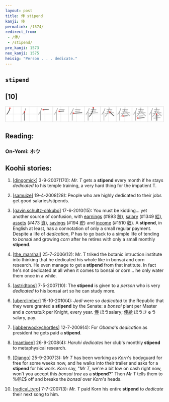 ```yaml
---
layout: post
title: 俸 stipend
kanji: 俸
permalink: /1574/
redirect_from:
 - /俸/
 - /stipend/
pre_kanji: 1573
nex_kanji: 1575
heisig: "Person . . . dedicate."
---
```


## `stipend`

## [10]

<div class="stroke"><img src="../images/E4BFB8.png" /></div>

## Reading:

### On-Yomi: ホウ

## Koohii stories:

1) [<a href="http://kanji.koohii.com/profile/dingomick">dingomick</a>] 3-9-2007(170): <em>Mr. T</em> gets a <strong>stipend</strong> every month if he stays <em>dedicated</em> to his temple training, a very hard thing for the impatient T. 

2) [<a href="http://kanji.koohii.com/profile/samuize">samuize</a>] 19-4-2008(28): People who are highly dedicated to their jobs get good salaries/stipends. 

3) [<a href="http://kanji.koohii.com/profile/gavin.schultz-ohkubo">gavin.schultz-ohkubo</a>] 17-6-2010(15): You must be kidding... yet another source of confusion, with <a href="../893">earnings</a> <span class="index">(#893 <a href="http://jisho.org/kanji/details/稼">稼</a>)</span>, <a href="../1349">salary</a> <span class="index">(#1349 <a href="http://jisho.org/kanji/details/給">給</a>)</span>, <a href="../473">assets</a> <span class="index">(#473 <a href="http://jisho.org/kanji/details/資">資</a>)</span>, <a href="../194">savings</a> <span class="index">(#194 <a href="http://jisho.org/kanji/details/貯">貯</a>)</span> and <a href="../1510">income</a> <span class="index">(#1510 <a href="http://jisho.org/kanji/details/収">収</a>)</span>. A<strong> stipend</strong>, in English at least, has a connotation of only a small regular payment. Despite a life of <em>dedication</em>, <em>P</em> has to go back to a simple life of tending to <em>bonsai</em> and growing <em>corn</em> after he retires with only a small monthly<strong> stipend</strong>. 

4) [<a href="http://kanji.koohii.com/profile/the_marshal">the_marshal</a>] 25-7-2006(12): Mr. T triked the botanic intruction institute into thinking that he dedicated his whole like in bonsai and corn research. He even manage to get a<strong> stipend</strong> from that institute. In fact he&#039;s not dedicated at all when it comes to bonsai or corn... he only water them once in a while. 

5) [<a href="http://kanji.koohii.com/profile/astridtops">astridtops</a>] 7-5-2007(10): The<strong> stipend</strong> is given to a <em>person</em> who is very <em>dedicated</em> to his bonsai art so he can study more. 

6) [<a href="http://kanji.koohii.com/profile/uberclimber">uberclimber</a>] 15-10-2010(4): <em>Jedi</em> were so <em>dedicated</em> to the Republic that they were granted a<strong> stipend</strong> by the Senate: a <em>bonsai</em> plant per Master and a <em>cornstalk</em> per Knight, every year.   <a href="http://jisho.org/kanji/details/俸">俸</a>   ほうsalary;   <a href="http://jisho.org/kanji/details/俸給">俸給</a>   ほうきゅう salary, pay. 

7) [<a href="http://kanji.koohii.com/profile/jabberwockychortles">jabberwockychortles</a>] 12-7-2009(4): For <em>Obama</em>&#039;s <em>dedicat</em>ion as president he gets paid a<strong> stipend</strong>. 

8) [<a href="http://kanji.koohii.com/profile/mantixen">mantixen</a>] 26-9-2008(4): <em>Haruhi dedicate</em>s her club&#039;s monthly<strong> stipend</strong> to metaphysical research. 

9) [<a href="http://kanji.koohii.com/profile/Django">Django</a>] 25-9-2007(3): <em>Mr T</em> has been working as <em>Korn</em>&#039;s bodyguard for free for some weeks now, and he walks into their trailer and asks for a<strong> stipend</strong> for his work. <em>Korn</em> say, &quot;<em>Mr T</em>, we&#039;re a bit low on cash right now, won&#039;t you accept this <em>bonsai tree</em> as a<strong> stipend</strong>?&quot; Then <em>Mr T</em> tells them to %@£$ off and breaks the <em>bonsai</em> over <em>Korn</em>&#039;s heads. 

10) [<a href="http://kanji.koohii.com/profile/radical_tyro">radical_tyro</a>] 7-7-2007(3): <em>Mr. T</em> paid Korn his entire<strong> stipend</strong> to <em>dedicate</em> their next song to him. 
